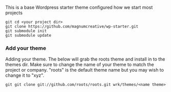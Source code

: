 This is a base Wordpress starter theme configured how we start most projects

````
git cd <your project dir>
git clone https://github.com/magnumcreative/wp-starter.git
git submodule init
git submodule update
````
<h3>Add your theme</h3>
Adding your theme. The below will grab the roots theme and install in to the themes dir. Make sure to change the name of your theme to match the project or company. "roots" is the default theme name but you may wish to change it to "xyz".

````
git git clone git://github.com/roots/roots.git wrk/themes/<name theme>
````
